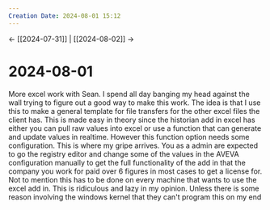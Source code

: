 ```yaml
---
Creation Date: 2024-08-01 15:12
---
```


<- [[2024-07-31]] | [[2024-08-02]]  ->

# 2024-08-01
More excel work with Sean. I spend all day banging my head against the wall trying to figure out a good way to make this work. The idea is that I use this to make a general template for file transfers for the other excel files the client has. This is made easy in theory since the historian add in excel has either you can pull raw values into excel or use a function that can generate and update values in realtime. However this function option needs some configuration. This is where my gripe arrives. You as a admin are expected to go the registry editor and change some of the values in the AVEVA configuration manually to get the full functionality of the add in that the company you work for paid over 6 figures in most cases to get a license for. Not to mention this has to be done on every machine that wants to use the excel add in. This is ridiculous and lazy in my opinion. Unless there is some reason involving the windows kernel that they can't program this on my end 